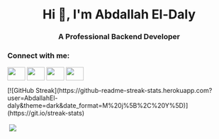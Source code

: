 <h1 align="center">Hi 👋, I'm Abdallah El-Daly</h1>

<h3 align="center">A Professional Backend Developer</h3>

<!--
**AbdallahEl-Daly/AbdallahEl-Daly** is a ✨ _special_ ✨ repository because its `README.md` (this file) appears on your GitHub profile.

Here are some ideas to get you started:

- 🔭 I’m currently working on ...
- 🌱 I’m currently learning **Deep Learning**
- 👯 I’m looking to collaborate on ...
- 🤔 I’m looking for help with ...
- 💬 Ask me about **Python, Django, Fast**
- 📫 How to reach me: **abdallah.m.daly@gmail.com**
- ⚡ Fun fact: ...
-->
<h3 align="left">Connect with me:</h3>
<p align="left">
<a href="https://www.youtube.com/channel/UCWI8Y-otDYNJc7iYapNm-jQ" target="blank"><img align="center" src="https://cdn.jsdelivr.net/npm/simple-icons@3.0.1/icons/youtube.svg" height="30" width="40" /></a>
<a href="https://twitter.com/AbdallahAboElM5" target="blank"><img align="center" src="https://cdn.jsdelivr.net/npm/simple-icons@3.0.1/icons/twitter.svg" height="30" width="40" /></a>
<a href="https://www.linkedin.com/in/abdallaheldaly/" target="blank"><img align="center" src="https://cdn.jsdelivr.net/npm/simple-icons@3.0.1/icons/linkedin.svg" height="30" width="40" /></a>
<a href="https://stackoverflow.com/users/11617549/abdallah-el-daly" target="blank"><img align="center" src="https://cdn.jsdelivr.net/npm/simple-icons@3.0.1/icons/stackoverflow.svg" height="30" width="40" /></a>
</p>
[![GitHub Streak](https://github-readme-streak-stats.herokuapp.com?user=AbdallahEl-daly&theme=dark&date_format=M%20j%5B%2C%20Y%5D)](https://git.io/streak-stats)

<p>&nbsp;<img align="center" src="https://github-readme-streak-stats.herokuapp.com?user=AbdallahEl-daly&theme=dark&date_format=M%20j%5B%2C%20Y%5D" /></p>

